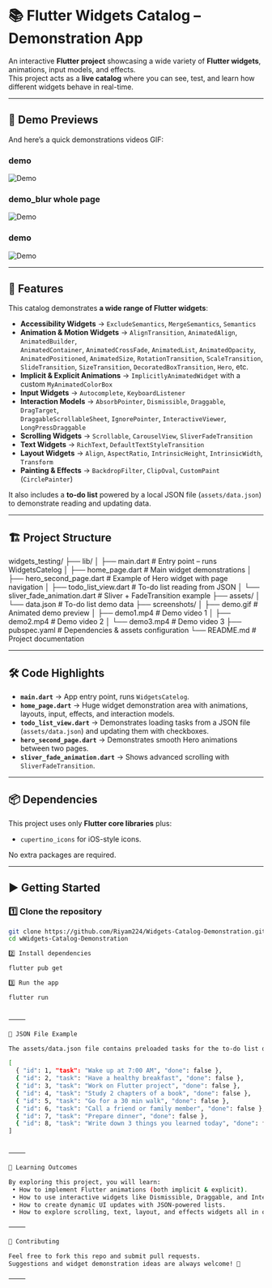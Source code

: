 
# 📚 Flutter Widgets Catalog – Demonstration App

An interactive **Flutter project** showcasing a wide variety of **Flutter widgets**, animations, input models, and effects.  
This project acts as a **live catalog** where you can see, test, and learn how different widgets behave in real-time.

---

## 📸 Demo Previews
And here’s a quick demonstrations videos GIF:  

### demo 

![Demo](screenshots/demo.gif)

### demo_blur whole page

![Demo](screenshots/demo_blur.gif)

### demo 

![Demo](screenshots/demo2.gif)

---

## 🚀 Features

This catalog demonstrates **a wide range of Flutter widgets**:

- **Accessibility Widgets** → `ExcludeSemantics`, `MergeSemantics`, `Semantics`  
- **Animation & Motion Widgets** → `AlignTransition`, `AnimatedAlign`, `AnimatedBuilder`,  
  `AnimatedContainer`, `AnimatedCrossFade`, `AnimatedList`, `AnimatedOpacity`,  
  `AnimatedPositioned`, `AnimatedSize`, `RotationTransition`, `ScaleTransition`,  
  `SlideTransition`, `SizeTransition`, `DecoratedBoxTransition`, `Hero`, etc.  
- **Implicit & Explicit Animations** → `ImplicitlyAnimatedWidget` with a custom `MyAnimatedColorBox`  
- **Input Widgets** → `Autocomplete`, `KeyboardListener`  
- **Interaction Models** → `AbsorbPointer`, `Dismissible`, `Draggable`, `DragTarget`,  
  `DraggableScrollableSheet`, `IgnorePointer`, `InteractiveViewer`, `LongPressDraggable`  
- **Scrolling Widgets** → `Scrollable`, `CarouselView`, `SliverFadeTransition`  
- **Text Widgets** → `RichText`, `DefaultTextStyleTransition`  
- **Layout Widgets** → `Align`, `AspectRatio`, `IntrinsicHeight`, `IntrinsicWidth`, `Transform`  
- **Painting & Effects** → `BackdropFilter`, `ClipOval`, `CustomPaint` (`CirclePainter`)  

It also includes a **to-do list** powered by a local JSON file (`assets/data.json`) to demonstrate reading and updating data.

---

## 🏗️ Project Structure

widgets_testing/
├── lib/
│   ├── main.dart                 # Entry point – runs WidgetsCatelog
│   ├── home_page.dart            # Main widget demonstrations
│   ├── hero_second_page.dart     # Example of Hero widget with page navigation
│   ├── todo_list_view.dart       # To-do list reading from JSON
│   └── sliver_fade_animation.dart # Sliver + FadeTransition example
├── assets/
│   └── data.json                 # To-do list demo data
├── screenshots/
│   ├── demo.gif                  # Animated demo preview
│   ├── demo1.mp4                 # Demo video 1
│   ├── demo2.mp4                 # Demo video 2
│   └── demo3.mp4                 # Demo video 3
├── pubspec.yaml                  # Dependencies & assets configuration
└── README.md                     # Project documentation

---

## 🛠️ Code Highlights

- **`main.dart`** → App entry point, runs `WidgetsCatelog`.  
- **`home_page.dart`** → Huge widget demonstration area with animations, layouts, input, effects, and interaction models.  
- **`todo_list_view.dart`** → Demonstrates loading tasks from a JSON file (`assets/data.json`) and updating them with checkboxes.  
- **`hero_second_page.dart`** → Demonstrates smooth Hero animations between two pages.  
- **`sliver_fade_animation.dart`** → Shows advanced scrolling with `SliverFadeTransition`.  

---

## 📦 Dependencies

This project uses only **Flutter core libraries** plus:

- `cupertino_icons` for iOS-style icons.  

No extra packages are required.

---

## ▶️ Getting Started

### 1️⃣ Clone the repository

```bash
git clone https://github.com/Riyam224/Widgets-Catalog-Demonstration.git
cd wWidgets-Catalog-Demonstration

2️⃣ Install dependencies

flutter pub get

3️⃣ Run the app

flutter run


⸻

📄 JSON File Example

The assets/data.json file contains preloaded tasks for the to-do list demo:

[
  { "id": 1, "task": "Wake up at 7:00 AM", "done": false },
  { "id": 2, "task": "Have a healthy breakfast", "done": false },
  { "id": 3, "task": "Work on Flutter project", "done": false },
  { "id": 4, "task": "Study 2 chapters of a book", "done": false },
  { "id": 5, "task": "Go for a 30 min walk", "done": false },
  { "id": 6, "task": "Call a friend or family member", "done": false },
  { "id": 7, "task": "Prepare dinner", "done": false },
  { "id": 8, "task": "Write down 3 things you learned today", "done": false }
]


⸻

🎯 Learning Outcomes

By exploring this project, you will learn:
 • How to implement Flutter animations (both implicit & explicit).
 • How to use interactive widgets like Dismissible, Draggable, and InteractiveViewer.
 • How to create dynamic UI updates with JSON-powered lists.
 • How to explore scrolling, text, layout, and effects widgets all in one app.

⸻

🤝 Contributing

Feel free to fork this repo and submit pull requests.
Suggestions and widget demonstration ideas are always welcome! 🚀

⸻
